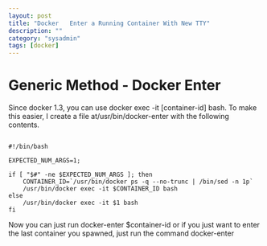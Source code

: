 ```yaml
---
layout: post
title: "Docker   Enter a Running Container With New TTY"
description: ""
category: "sysadmin"
tags: [docker]
---
```


Generic Method - Docker Enter
============================

Since docker 1.3, you can use docker exec -it [container-id] bash. To make this easier, I create a file at/usr/bin/docker-enter with the following contents.
<pre><code>
#!/bin/bash 

EXPECTED_NUM_ARGS=1;

if [ "$#" -ne $EXPECTED_NUM_ARGS ]; then
    CONTAINER_ID=`/usr/bin/docker ps -q --no-trunc | /bin/sed -n 1p`
    /usr/bin/docker exec -it $CONTAINER_ID bash
else
    /usr/bin/docker exec -it $1 bash
fi
</code></pre>

Now you can just run docker-enter $container-id or if you just want to enter the last container you spawned, just run the command docker-enter
